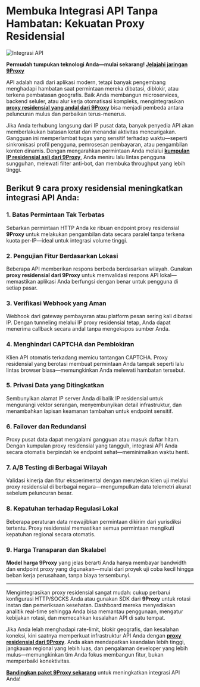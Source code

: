 # Membuka Integrasi API Tanpa Hambatan: Kekuatan Proxy Residensial

![Integrasi API](https://www.ibexa.co/var/site/storage/images/_aliases/ibexa_content_full/3/4/1/0/300143-1-eng-GB/d4255a27c1fa-AdobeStock_261705271_What-is-an-API.jpeg)

**Permudah tumpukan teknologi Anda—mulai sekarang! [Jelajahi jaringan 9Proxy](https://9proxyofficial.short.gy/github-homepage-nathan275)**

API adalah nadi dari aplikasi modern, tetapi banyak pengembang menghadapi hambatan saat permintaan mereka dibatasi, diblokir, atau terkena pembatasan geografis. Baik Anda membangun microservices, backend seluler, atau alur kerja otomatisasi kompleks, mengintegrasikan **[proxy residensial yang andal dari 9Proxy](https://9proxyofficial.short.gy/github-homepage-nathan275)** bisa menjadi pembeda antara peluncuran mulus dan perbaikan terus-menerus.

Jika Anda terhubung langsung dari IP pusat data, banyak penyedia API akan memberlakukan batasan ketat dan menandai aktivitas mencurigakan. Gangguan ini memperlambat tugas yang sensitif terhadap waktu—seperti sinkronisasi profil pengguna, pemrosesan pembayaran, atau pengambilan konten dinamis. Dengan mengarahkan permintaan Anda melalui **[kumpulan IP residensial asli dari 9Proxy](https://9proxyofficial.short.gy/github-homepage-nathan275)**, Anda meniru lalu lintas pengguna sungguhan, melewati filter anti-bot, dan membuka throughput yang lebih tinggi.

## Berikut 9 cara proxy residensial meningkatkan integrasi API Anda:

### 1. Batas Permintaan Tak Terbatas
Sebarkan permintaan HTTP Anda ke ribuan endpoint proxy residensial **9Proxy** untuk melakukan pengambilan data secara paralel tanpa terkena kuota per-IP—ideal untuk integrasi volume tinggi.

### 2. Pengujian Fitur Berdasarkan Lokasi
Beberapa API memberikan respons berbeda berdasarkan wilayah. Gunakan **proxy residensial dari 9Proxy** untuk memvalidasi respons API lokal—memastikan aplikasi Anda berfungsi dengan benar untuk pengguna di setiap pasar.

### 3. Verifikasi Webhook yang Aman
Webhook dari gateway pembayaran atau platform pesan sering kali dibatasi IP. Dengan tunneling melalui IP proxy residensial tetap, Anda dapat menerima callback secara andal tanpa mengekspos sumber Anda.

### 4. Menghindari CAPTCHA dan Pemblokiran
Klien API otomatis terkadang memicu tantangan CAPTCHA. Proxy residensial yang berotasi membuat permintaan Anda tampak seperti lalu lintas browser biasa—memungkinkan Anda melewati hambatan tersebut.

### 5. Privasi Data yang Ditingkatkan
Sembunyikan alamat IP server Anda di balik IP residensial untuk mengurangi vektor serangan, menyembunyikan detail infrastruktur, dan menambahkan lapisan keamanan tambahan untuk endpoint sensitif.

### 6. Failover dan Redundansi
Proxy pusat data dapat mengalami gangguan atau masuk daftar hitam. Dengan kumpulan proxy residensial yang tangguh, integrasi API Anda secara otomatis berpindah ke endpoint sehat—meminimalkan waktu henti.

### 7. A/B Testing di Berbagai Wilayah
Validasi kinerja dan fitur eksperimental dengan merutekan klien uji melalui proxy residensial di berbagai negara—mengumpulkan data telemetri akurat sebelum peluncuran besar.

### 8. Kepatuhan terhadap Regulasi Lokal
Beberapa peraturan data mewajibkan permintaan dikirim dari yurisdiksi tertentu. Proxy residensial memastikan semua permintaan mengikuti kepatuhan regional secara otomatis.

### 9. Harga Transparan dan Skalabel
**Model harga 9Proxy** yang jelas berarti Anda hanya membayar bandwidth dan endpoint proxy yang digunakan—mulai dari proyek uji coba kecil hingga beban kerja perusahaan, tanpa biaya tersembunyi.

---

Mengintegrasikan proxy residensial sangat mudah: cukup perbarui konfigurasi HTTP/SOCKS Anda atau gunakan SDK dari **9Proxy** untuk rotasi instan dan pemeriksaan kesehatan. Dashboard mereka menyediakan analitik real-time sehingga Anda bisa memantau penggunaan, mengatur kebijakan rotasi, dan memecahkan kesalahan API di satu tempat.

Jika Anda lelah menghadapi rate-limit, blokir geografis, dan kesalahan koneksi, kini saatnya memperkuat infrastruktur API Anda dengan **[proxy residensial dari 9Proxy](https://9proxyofficial.short.gy/github-homepage-nathan275)**. Anda akan mendapatkan keandalan lebih tinggi, jangkauan regional yang lebih luas, dan pengalaman developer yang lebih mulus—memungkinkan tim Anda fokus membangun fitur, bukan memperbaiki konektivitas.

**[Bandingkan paket 9Proxy sekarang](https://9proxyofficial.short.gy/github-pricing-nathan275)** untuk meningkatkan integrasi API Anda!
